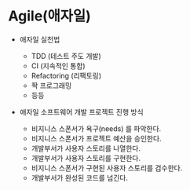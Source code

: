 # Agile(애자일)

- 애자일 실천법
  - TDD (테스트 주도 개발)
  - CI (지속적인 통합)
  - Refactoring (리팩토링)
  - 짝 프로그래밍
  - 등등

- 애자일 소프트웨어 개발 프로젝트 진행 방식
  - 비지니스 스폰서가 욕구(needs) 를 파악한다.
  - 비지니스 스폰서가 프로젝트 예산을 승인한다.
  - 개발부서가 사용자 스토리를 나열한다.
  - 개발부서가 사용자 스토리를 구현한다.
  - 비지니스 스폰서가 구현된 사용자 스토리를 검수한다.
  - 개발부서가 완성된 코드를 넘긴다.

